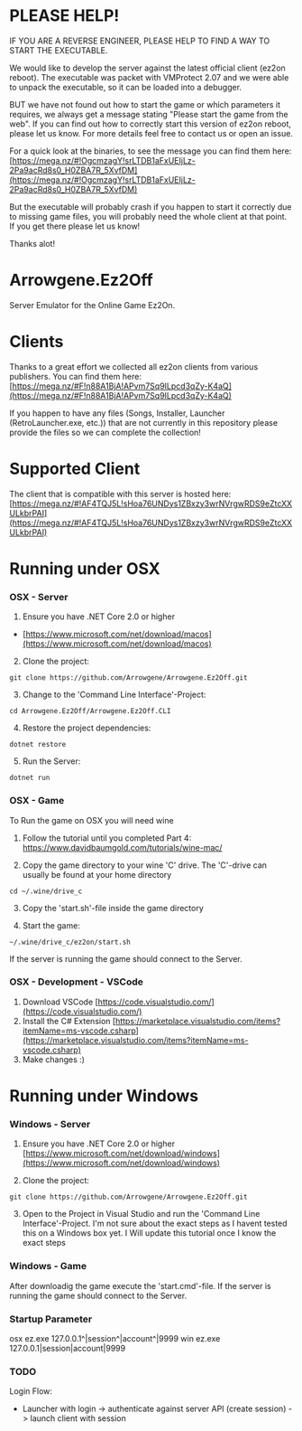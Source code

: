 PLEASE HELP!
===

IF YOU ARE A REVERSE ENGINEER, PLEASE HELP TO FIND A WAY TO START THE EXECUTABLE.  

We would like to develop the server against the latest official client (ez2on reboot).
The executable was packet with VMProtect 2.07 and we were able to unpack the executable,
so it can be loaded into a debugger.  

BUT we have not found out how to start the game or which parameters 
it requires, we always get a message stating "Please start the game from the web".
If you can find out how to correctly start this version of ez2on reboot, please let us know.
For more details feel free to contact us or open an issue.

For a quick look at the binaries, to see the message you can find them here:
[https://mega.nz/#!OgcmzagY!srLTDB1aFxUEIjLz-2Pa9acRd8s0_H0ZBA7R_5XvfDM](https://mega.nz/#!OgcmzagY!srLTDB1aFxUEIjLz-2Pa9acRd8s0_H0ZBA7R_5XvfDM)

But the executable will probably crash if you happen to start it correctly due to missing game files,
you will probably need the whole client at that point. If you get there please let us know!

Thanks alot!


Arrowgene.Ez2Off
===
Server Emulator for the Online Game Ez2On.


Clients
===
Thanks to a great effort we collected all ez2on clients from various publishers.
You can find them here: [https://mega.nz/#F!n88A1BjA!APvm7Sq9ILpcd3qZy-K4aQ](https://mega.nz/#F!n88A1BjA!APvm7Sq9ILpcd3qZy-K4aQ)

If you happen to have any files (Songs, Installer, Launcher (RetroLauncher.exe, etc.)) that are not currently in this repository please provide the files so we can complete the collection!

Supported Client
===
The client that is compatible with this server is hosted here:
[https://mega.nz/#!AF4TQJ5L!sHoa76UNDys1ZBxzy3wrNVrgwRDS9eZtcXXULkbrPAI](https://mega.nz/#!AF4TQJ5L!sHoa76UNDys1ZBxzy3wrNVrgwRDS9eZtcXXULkbrPAI)

Running under OSX
===

### OSX - Server
1) Ensure you have .NET Core 2.0 or higher
- [https://www.microsoft.com/net/download/macos](https://www.microsoft.com/net/download/macos)

2) Clone the project:
```
git clone https://github.com/Arrowgene/Arrowgene.Ez2Off.git
```

3) Change to the 'Command Line Interface'-Project:
```
cd Arrowgene.Ez2Off/Arrowgene.Ez2Off.CLI
```

4) Restore the project dependencies:
```
dotnet restore
```

5) Run the Server:
```
dotnet run
```

### OSX - Game

To Run the game on OSX you will need wine

1) Follow the tutorial until you completed Part 4:  
https://www.davidbaumgold.com/tutorials/wine-mac/

2) Copy the game directory to your wine 'C' drive.
The 'C'-drive can usually be found at your home directory
```
cd ~/.wine/drive_c
```

3) Copy the 'start.sh'-file inside the game directory

4) Start the game:
```
~/.wine/drive_c/ez2on/start.sh
```

If the server is running the game should connect to the Server.

### OSX - Development - VSCode

1) Download VSCode [https://code.visualstudio.com/](https://code.visualstudio.com/)
2) Install the C# Extension [https://marketplace.visualstudio.com/items?itemName=ms-vscode.csharp](https://marketplace.visualstudio.com/items?itemName=ms-vscode.csharp)
3) Make changes :)


Running under Windows
===

### Windows - Server
1) Ensure you have .NET Core 2.0 or higher 
[https://www.microsoft.com/net/download/windows](https://www.microsoft.com/net/download/windows)

2) Clone the project:
```
git clone https://github.com/Arrowgene/Arrowgene.Ez2Off.git
```

3) Open to the Project in Visual Studio and run the 'Command Line Interface'-Project.
I'm not sure about the exact steps as I havent tested this on a Windows box yet.
I Will update this tutorial once I know the exact steps

### Windows - Game

After downloadig the game execute the 'start.cmd'-file.
If the server is running the game should connect to the Server.


### Startup Parameter

osx ez.exe 127.0.0.1^|session^|account^|9999
win ez.exe 127.0.0.1\|session\|account\|9999


### TODO
Login Flow:
- Launcher with login -> authenticate against server API (create session) -> launch client with session